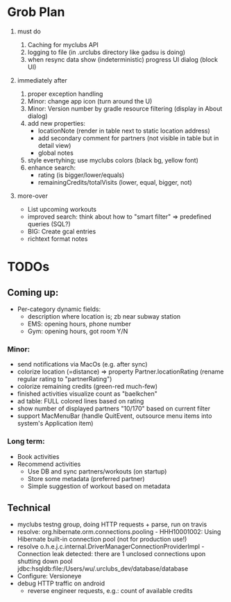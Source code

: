 
# Grob Plan

1. must do
    1. Caching for myclubs API
    1. logging to file (in .urclubs directory like gadsu is doing)
    1. when resync data show (indeterministic) progress UI dialog (block UI)

1. immediately after
    1. proper exception handling
    1. Minor: change app icon (turn around the U)
    1. Minor: Version number by gradle resource filtering (display in About dialog)
    1. add new properties: 
        * locationNote (render in table next to static location address)
        * add secondary comment for partners (not visible in table but in detail view)
        * global notes
    1. style evertyhing; use myclubs colors (black bg, yellow font)
    1. enhance search:
        * rating (is bigger/lower/equals)
        * remainingCredits/totalVisits (lower, equal, bigger, not)

1. more-over
    * List upcoming workouts
    * improved search: think about how to "smart filter" => predefined queries (SQL?)
    * BIG: Create gcal entries
    * richtext format notes

# TODOs

## Coming up:

* Per-category dynamic fields:
    * description where location is; zb near subway station
    * EMS: opening hours, phone number
    * Gym: opening hours, got room Y/N

### Minor:

* send notifications via MacOs (e.g. after sync)
* colorize location (=distance) => property Partner.locationRating (rename regular rating to "partnerRating")
* colorize remaining credits (green-red much-few)
* finished activities visualize count as "baelkchen"
* ad table: FULL colored lines based on rating
* show number of displayed partners "10/170" based on current filter
* support MacMenuBar (handle QuitEvent, outsource menu items into system's Application item)

### Long term:

* Book activities
* Recommend activities
    * Use DB and sync partners/workouts (on startup)
    * Store some metadata (preferred partner)
    * Simple suggestion of workout based on metadata

## Technical

* myclubs testng group, doing HTTP requests + parse, run on travis
* resolve: org.hibernate.orm.connections.pooling - HHH10001002: Using Hibernate built-in connection pool (not for production use!)
* resolve o.h.e.j.c.internal.DriverManagerConnectionProviderImpl - Connection leak detected: there are 1 unclosed connections upon shutting down pool jdbc:hsqldb:file:/Users/wu/.urclubs_dev/database/database
* Configure: Versioneye
* debug HTTP traffic on android
    - reverse engineer requests, e.g.: count of available credits

